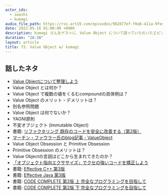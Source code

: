 ```yaml
---
actor_ids:
  - iwashi
  - kumagi
audio_file_path: https://rss.art19.com/episodes/982877ef-f0a6-411a-9fe4-03bceee6025d.mp3
date: 2022-05-16 01:00:00 +0900
description: kumagi さんをゲストに、Value Object について語っていただいたエピソードです。
duration: "26:38"
layout: article
title: 73. Value Object w/ kumagi
---
```


## 話したネタ

- [Value Objectについて整理しよう](https://kumagi.hatenablog.com/entry/value-object)
- Value Object とは何か？
- Value Object で複数の値をくるむcompoundの具体例は？
- Value Object のメリット・デメリットは？
- 別名参照問題
- Value Object は何でないか？
- YAGNI原則
- 不変オブジェクト (Immutable Object)
- 書籍: [リファクタリング 既存のコードを安全に改善する（第2版）](https://amzn.to/3a3AlnV)
- [マーチン・ファウラー氏のblog記事 - ValueObject](https://martinfowler.com/bliki/ValueObject.html)
- Value Object Obsession と Primitive Obsession
- Primitive Obsession のメリットは？
- Value Objectの言説はどこから生まれてきたのか？
- [「オブジェクト指向エクササイズ」でクセの強いコードを矯正しよう](https://www.altus5.co.jp/blog/programming/2019/09/24/object-oriented-programming-exercise/)
- 書籍: [Effective C++ 第3版](https://amzn.to/3sE2vw5)
- 書籍: [Effective Java 第3版](https://amzn.to/3wflbod)
- 書籍: [CODE COMPLETE 第2版 上 完全なプログラミングを目指して](https://amzn.to/38uNc1Y)
- 書籍: [CODE COMPLETE 第2版 下 完全なプログラミングを目指して](https://amzn.to/3wspQlu)
